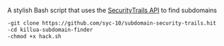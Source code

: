 A stylish Bash script that uses the [SecurityTrails API](https://securitytrails.com/corp/apidocs) to find subdomains

```bash
-git clone https://github.com/syc-10/subdomain-security-trails.hit
-cd killua-subdomain-finder
-chmod +x hack.sh
